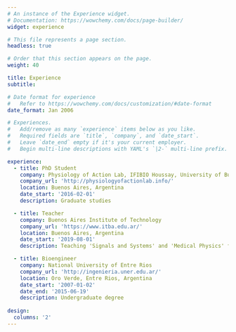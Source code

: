 ```yaml
---
# An instance of the Experience widget.
# Documentation: https://wowchemy.com/docs/page-builder/
widget: experience

# This file represents a page section.
headless: true

# Order that this section appears on the page.
weight: 40

title: Experience
subtitle:

# Date format for experience
#   Refer to https://wowchemy.com/docs/customization/#date-format
date_format: Jan 2006

# Experiences.
#   Add/remove as many `experience` items below as you like.
#   Required fields are `title`, `company`, and `date_start`.
#   Leave `date_end` empty if it's your current employer.
#   Begin multi-line descriptions with YAML's `|2-` multi-line prefix.

experience:
  - title: PhD Student
    company: Physiology of Action Lab, IFIBIO Houssay, University of Buenos Aires
    company_url: 'http://physiologyofactionlab.info/'
    location: Buenos Aires, Argentina
    date_start: '2016-02-01'
    description: Graduate studies

  - title: Teacher
    company: Buenos Aires Institute of Technology 
    company_url: 'https://www.itba.edu.ar/'
    location: Buenos Aires, Argentina
    date_start: '2019-08-01'
    description: Teaching 'Signals and Systems' and 'Medical Physics' for Bioengineering.

  - title: Bioengineer
    company: National University of Entre Rios 
    company_url: 'http://ingenieria.uner.edu.ar/'
    location: Oro Verde, Entre Rios, Argentina
    date_start: '2007-01-02'
    date_end: '2015-06-19'
    description: Undergraduate degree
    
design:
  columns: '2'
---
```


